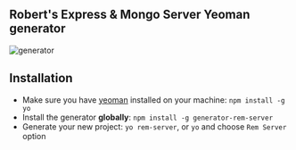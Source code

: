 ## Robert's Express & Mongo Server Yeoman generator

![generator](http://yeoman.io/static/illustration-home-inverted.91b07808be.png)

## Installation

- Make sure you have [yeoman](https://github.com/yeoman/yo) installed on your machine:
    `npm install -g yo`
- Install the generator **globally**: `npm install -g generator-rem-server`
- Generate your new project: `yo rem-server`, or `yo` and choose `Rem Server` option
